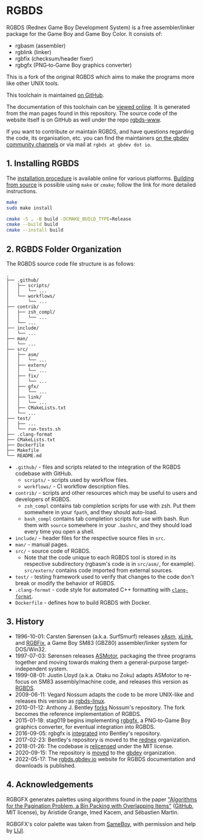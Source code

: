 # RGBDS

RGBDS (Rednex Game Boy Development System) is a free assembler/linker package
for the Game Boy and Game Boy Color. It consists of:

- rgbasm (assembler)
- rgblink (linker)
- rgbfix (checksum/header fixer)
- rgbgfx (PNG‐to‐Game Boy graphics converter)

This is a fork of the original RGBDS which aims to make the programs more like
other UNIX tools.


This toolchain is maintained [on GitHub](https://github.com/gbdev/rgbds).

The documentation of this toolchain can be [viewed online](https://rgbds.gbdev.io/docs/).
It is generated from the man pages found in this repository.
The source code of the website itself is on GitHub as well under the repo
[rgbds-www](https://github.com/gbdev/rgbds-www).

If you want to contribute or maintain RGBDS, and have questions regarding the code, its
organisation, etc. you can find the maintainers [on the gbdev community channels](https://gbdev.io/chat)
or via mail at `rgbds at gbdev dot io`.

## 1. Installing RGBDS

The [installation procedure](https://rgbds.gbdev.io/install) is available
online for various platforms. [Building from source](https://rgbds.gbdev.io/install/source)
is possible using `make` or `cmake`; follow the link for more detailed instructions.

```sh
make
sudo make install
```

```sh
cmake -S . -B build -DCMAKE_BUILD_TYPE=Release
cmake --build build
cmake --install build
```

## 2. RGBDS Folder Organization

The RGBDS source code file structure is as follows:

```
.
├── .github/
│   ├── scripts/
│   │   └── ...
│   └── workflows/
│       └── ...
├── contrib/
│   ├── zsh_compl/
│   │   └── ...
│   └── ...
├── include/
│   └── ...
├── man/
│   └── ...
├── src/
│   ├── asm/
│   │   └── ...
│   ├── extern/
│   │   └── ...
│   ├── fix/
│   │   └── ...
│   ├── gfx/
│   │   └── ...
│   ├── link/
│   │   └── ...
│   ├── CMakeLists.txt
│   └── ...
├── test/
│   ├── ...
│   └── run-tests.sh
├── .clang-format
├── CMakeLists.txt
├── Dockerfile
├── Makefile
└── README.md
```

- `.github/` - files and scripts related to the integration of the RGBDS codebase with
  GitHub.
  * `scripts/` - scripts used by workflow files.
  * `workflows/` - CI workflow description files.
- `contrib/` - scripts and other resources which may be useful to users and developers of
  RGBDS.
  * `zsh_compl` contains tab completion scripts for use with zsh. Put them somewhere in
    your `fpath`, and they should auto-load.
  * `bash_compl` contains tab completion scripts for use with bash. Run them with `source`
    somewhere in your `.bashrc`, and they should load every time you open a shell.
- `include/` - header files for the respective source files in `src`.
- `man/` - manual pages.
- `src/` - source code of RGBDS.
  * Note that the code unique to each RGBDS tool is stored in its respective subdirectory
    (rgbasm's code is in `src/asm/`, for example). `src/extern/` contains code imported from
    external sources.
- `test/` - testing framework used to verify that changes to the code don't break or
  modify the behavior of RGBDS.
- `.clang-format` - code style for automated C++ formatting with
  [`clang-format`](https://clang.llvm.org/docs/ClangFormat.html).
- `Dockerfile` - defines how to build RGBDS with Docker.

## 3. History

- 1996-10-01: Carsten Sørensen (a.k.a. SurfSmurf) releases
  [xAsm](http://otakunozoku.com/RGBDSdocs/asm.htm),
  [xLink](http://otakunozoku.com/RGBDSdocs/link.htm), and
  [RGBFix](http://otakunozoku.com/RGBDSdocs/fix.htm),
  a Game Boy SM83 (GBZ80) assembler/linker system for DOS/Win32.
- 1997-07-03: Sørensen releases [ASMotor](http://otakunozoku.com/RGBDSdocs/geninfo.htm),
  packaging the three programs together and moving towards making them a
  general-purpose target-independent system.
- 1999-08-01: Justin Lloyd (a.k.a. Otaku no Zoku) adapts ASMotor to re-focus
  on SM83 assembly/machine code, and releases this version as
  [RGBDS](http://otakunozoku.com/rednex-gameboy-development-system/).
- 2009-06-11: Vegard Nossum adapts the code to be more UNIX-like and releases
  this version as [rgbds-linux](https://github.com/vegard/rgbds-linux).
- 2010-01-12: Anthony J. Bentley [forks](https://github.com/bentley) Nossum's
  repository. The fork becomes the reference implementation of RGBDS.
- 2015-01-18: stag019 begins implementing [rgbgfx](https://github.com/stag019/rgbgfx),
  a PNG‐to‐Game Boy graphics converter, for eventual integration into RGBDS.
- 2016-09-05: rgbgfx is [integrated](https://github.com/gbdev/rgbds/commit/c3c31138ddbd8680d4e67957e387f2816798a71b)
  into Bentley's repository.
- 2017-02-23: Bentley's repository is moved to the [rednex](https://github.com/rednex)
  organization.
- 2018-01-26: The codebase is [relicensed](https://github.com/gbdev/rgbds/issues/128)
  under the MIT license.
- 2020-09-15: The repository is [moved](https://github.com/gbdev/rgbds/issues/567)
  to the [gbdev](https://github.com/gbdev) organization.
- 2022-05-17: The [rgbds.gbdev.io](https://rgbds.gbdev.io) website for RGBDS
  documentation and downloads is published.

## 4. Acknowledgements

RGBGFX generates palettes using algorithms found in the paper
["Algorithms for the Pagination Problem, a Bin Packing with Overlapping Items"](https://arxiv.org/abs/1605.00558)
([GitHub](https://github.com/pagination-problem/pagination), MIT license),
by Aristide Grange, Imed Kacem, and Sébastien Martin.

RGBGFX's color palette was taken from [SameBoy](https://sameboy.github.io), with permission and help
by [LIJI](https://github.com/LIJI32).
